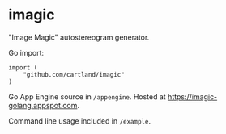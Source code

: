 imagic
======

"Image Magic" autostereogram generator.

Go import:
```
import (
    "github.com/cartland/imagic"
)
```


Go App Engine source in `/appengine`. Hosted at https://imagic-golang.appspot.com.

Command line usage included in `/example`.
